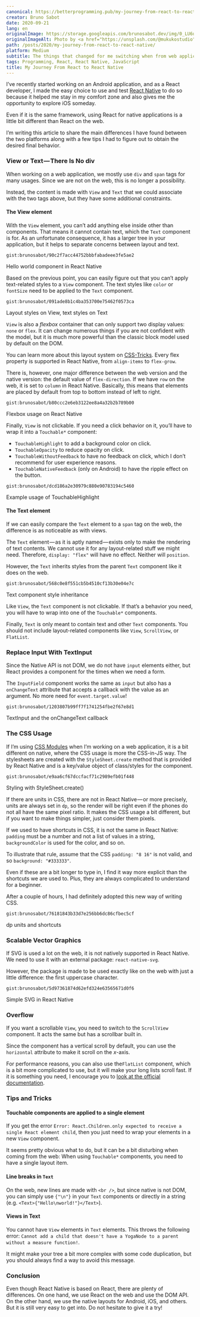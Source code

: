 ```yaml
---
canonical: https://betterprogramming.pub/my-journey-from-react-to-react-native-e876c31a46a4
creator: Bruno Sabot
date: 2020-09-21
lang: en
originalImage: https://storage.googleapis.com/brunosabot.dev/img/0_LU6uhsVVbB9jS_o5.jpeg
originalImageAlt: Photo by <a href="https://unsplash.com/@mukukostudio">Mukuko Studio</a> on <a href="https://unsplash.com">Unsplash</a>.
path: /posts/2020/my-journey-from-react-to-react-native/
platform: Medium
subtitle: The things that changed for me switching when from web applications to native applications
tags: Programming, React, React Native, JavaScript
title: My Journey From React to React Native
---
```


I’ve recently started working on an Android application, and as a React developer, I made the easy choice to use and test [React Native](https://reactnative.dev/) to do so because it helped me stay in my comfort zone and also gives me the opportunity to explore iOS someday.

Even if it is the same framework, using React for native applications is a little bit different than React on the web.

I’m writing this article to share the main differences I have found between the two platforms along with a few tips I had to figure out to obtain the desired final behavior.

### View or Text — There Is No div

When working on a web application, we mostly use `div` and `span` tags for many usages. Since we are not on the web, this is no longer a possibility.

Instead, the content is made with `View` and `Text` that we could associate with the two tags above, but they have some additional constraints.

#### The View element

With the `View` element, you can’t add anything else inside other than components. That means it cannot contain text, which the `Text` component is for. As an unfortunate consequence, it has a larger tree in your application, but it helps to separate concerns between layout and text.

`gist:brunosabot/90c2f7acc44752bbbfabadeee3fe5ae2`

<figcaption>Hello world component in React Native</figcaption>

Based on the previous point, you can easily figure out that you can’t apply text-related styles to a `View` component. The text styles like `color` or `fontSize` need to be applied to the `Text` component.

`gist:brunosabot/091ade8b1c4ba353700e75462f0573ca`

<figcaption>Layout styles on View, text styles on Text</figcaption>

`View` is also a _flexbox_ container that can only support two display values: `none` or `flex`. It can change numerous things if you are not confident with the model, but it is much more powerful than the classic block model used by default on the DOM.

You can learn more about this layout system on [CSS-Tricks](https://css-tricks.com/snippets/css/a-guide-to-flexbox/). Every flex property is supported in React Native, from `align-items` to `flex-grow`.

There is, however, one major difference between the web version and the native version: the default value of `flex-direction`. If we have `row` on the web, it is set to `column` in React Native. Basically, this means that elements are placed by default from top to bottom instead of left to right.

`gist:brunosabot/b80ccc2e6eb3122ee8a4a32b2b789b00`

<figcaption>Flexbox usage on React Native</figcaption>

Finally, `View` is not clickable. If you need a click behavior on it, you’ll have to wrap it into a `Touchable*` component:

- `TouchableHighlight` to add a background color on click.
- `TouchableOpacity` to reduce opacity on click.
- `TouchableWithoutFeedback` to have no feedback on click, which I don’t recommend for user experience reasons.
- `TouchableNativeFeedback` (only on Android) to have the ripple effect on the button.

`gist:brunosabot/dcd186a2e30979c880e90783194c5460`

<figcaption>Example usage of TouchableHighlight</figcaption>

#### The Text element

If we can easily compare the `Text` element to a `span` tag on the web, the difference is as noticeable as with views.

The `Text` element — as it is aptly named — exists only to make the rendering of text contents. We cannot use it for any layout-related stuff we might need. Therefore, `display: "flex"` will have no effect. Neither will `position`.

However, the `Text` inherits styles from the parent `Text` component like it does on the web.

`gist:brunosabot/568c0e8f551cb5b4510cf13b30e04e7c`

<figcaption>Text component style inheritance</figcaption>

Like `View`, the `Text` component is not clickable. If that’s a behavior you need, you will have to wrap into one of the `Touchable*` components.

Finally, `Text` is only meant to contain text and other `Text` components. You should not include layout-related components like `View`, `ScrollView`, or `FlatList`.

### Replace Input With TextInput

Since the Native API is not DOM, we do not have `input` elements either, but React provides a component for the times when we need a form.

The `InputField` component works the same as `input` but also has a `onChangeText` attribute that accepts a callback with the value as an argument. No more need for `event.target.value`!

`gist:brunosabot/1203807b99ff7f1741254fbe2f67e8d1`

<figcaption>TextInput and the onChangeText callback</figcaption>

### The CSS Usage

If I’m using [CSS Modules](https://github.com/css-modules/css-modules) when I’m working on a web application, it is a bit different on native, where the CSS usage is more the CSS-in-JS way. The stylesheets are created with the `StyleSheet.create` method that is provided by React Native and is a key/value object of class/styles for the component.

`gist:brunosabot/e9aa6cf67dccfacf71c2989efb01f448`

<figcaption>Styling with StyleSheet.create()</figcaption>

If there are units in CSS, there are not in React Native — or more precisely, units are always set in `dp`, so the render will be right even if the phones do not all have the same pixel ratio. It makes the CSS usage a bit different, but if you want to make things simpler, just consider them pixels.

If we used to have shortcuts in CSS, it is not the same in React Native: `padding` must be a number and not a list of values in a string, `backgroundColor` is used for the color, and so on.

To illustrate that rule, assume that the CSS `padding: "8 16"` is not valid, and so `background: "#333333"`.

Even if these are a bit longer to type in, I find it way more explicit than the shortcuts we are used to. Plus, they are always complicated to understand for a beginner.

After a couple of hours, I had definitely adopted this new way of writing CSS.

`gist:brunosabot/76181843b33d7e256bb6dc86cfbec5cf`

<figcaption>dp units and shortcuts</figcaption>

### Scalable Vector Graphics

If SVG is used a lot on the web, it is not natively supported in React Native. We need to use it with an external package: `react-native-svg`.

However, the package is made to be used exactly like on the web with just a little difference: the first uppercase character.

`gist:brunosabot/5d97361874d62efd324e63565671d0f6`

<figcaption>Simple SVG in React Native</figcaption>

### Overflow

If you want a scrollable `View`, you need to switch to the `ScrollView` component. It acts the same but has a scrollbar built in.

Since the component has a vertical scroll by default, you can use the `horizontal` attribute to make it scroll on the _x_-axis.

For performance reasons, you can also use the`FlatList` component, which is a bit more complicated to use, but it will make your long lists scroll fast. If it is something you need, I encourage you to [look at the official documentation](https://reactnative.dev/docs/flatlist).

### Tips and Tricks

#### Touchable components are applied to a single element

If you get the error `Error: React.Children.only expected to receive a single React element child`, then you just need to wrap your elements in a new `View` component.

It seems pretty obvious what to do, but it can be a bit disturbing when coming from the web: When using `Touchable*` components, you need to have a single layout item.

#### Line breaks in `Text`

On the web, new lines are made with `<br />`, but since native is not DOM, you can simply use `{"\n"}` in your `Text` components or directly in a string (e.g. `<Text>{"Hello\nworld!"}</Text>`).

#### Views in Text

You cannot have `View` elements in `Text` elements. This throws the following error: `Cannot add a child that doesn't have a YogaNode to a parent without a measure function!`.

It might make your tree a bit more complex with some code duplication, but you should always find a way to avoid this message.

### Conclusion

Even though React Native is based on React, there are plenty of differences. On one hand, we use React on the web and use the DOM API. On the other hand, we use the native layouts for Android, iOS, and others. But it is still very easy to get into. Do not hesitate to give it a try!
